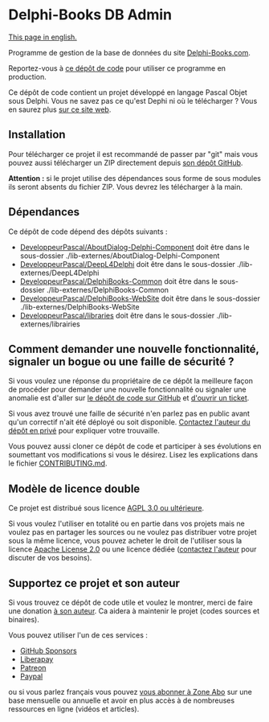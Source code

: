 # Delphi-Books DB Admin

[This page in english.](README.md)

Programme de gestion de la base de données du site [Delphi-Books.com](https://delphi-books.com).

Reportez-vous à [ce dépôt de code](https://github.com/DeveloppeurPascal/DelphiBooks-WebSite) pour utiliser ce programme en production.

Ce dépôt de code contient un projet développé en langage Pascal Objet sous Delphi. Vous ne savez pas ce qu'est Dephi ni où le télécharger ? Vous en saurez plus [sur ce site web](https://delphi-resources.developpeur-pascal.fr/).

## Installation

Pour télécharger ce projet il est recommandé de passer par "git" mais vous pouvez aussi télécharger un ZIP directement depuis [son dépôt GitHub](https://github.com/DeveloppeurPascal/DelphiBooks-DBAdmin).

**Attention :** si le projet utilise des dépendances sous forme de sous modules ils seront absents du fichier ZIP. Vous devrez les télécharger à la main.

## Dépendances

Ce dépôt de code dépend des dépôts suivants :

* [DeveloppeurPascal/AboutDialog-Delphi-Component](https://github.com/DeveloppeurPascal/AboutDialog-Delphi-Component) doit être dans le sous-dossier ./lib-externes/AboutDialog-Delphi-Component
* [DeveloppeurPascal/DeepL4Delphi](https://github.com/DeveloppeurPascal/DeepL4Delphi) doit être dans le sous-dossier ./lib-externes/DeepL4Delphi
* [DeveloppeurPascal/DelphiBooks-Common](https://github.com/DeveloppeurPascal/DelphiBooks-Common) doit être dans le sous-dossier ./lib-externes/DelphiBooks-Common
* [DeveloppeurPascal/DelphiBooks-WebSite](https://github.com/DeveloppeurPascal/DelphiBooks-WebSite) doit être dans le sous-dossier ./lib-externes/DelphiBooks-WebSite
* [DeveloppeurPascal/libraries](https://github.com/DeveloppeurPascal/librairies) doit être dans le sous-dossier ./lib-externes/librairies

## Comment demander une nouvelle fonctionnalité, signaler un bogue ou une faille de sécurité ?

Si vous voulez une réponse du propriétaire de ce dépôt la meilleure façon de procéder pour demander une nouvelle fonctionnalité ou signaler une anomalie est d'aller sur [le dépôt de code sur GitHub](https://github.com/DeveloppeurPascal/DelphiBooks-DBAdmin) et [d'ouvrir un ticket](https://github.com/DeveloppeurPascal/DelphiBooks-DBAdmin/issues).

Si vous avez trouvé une faille de sécurité n'en parlez pas en public avant qu'un correctif n'ait été déployé ou soit disponible. [Contactez l'auteur du dépôt en privé](https://developpeur-pascal.fr/nous-contacter.php) pour expliquer votre trouvaille.

Vous pouvez aussi cloner ce dépôt de code et participer à ses évolutions en soumettant vos modifications si vous le désirez. Lisez les explications dans le fichier [CONTRIBUTING.md](CONTRIBUTING.md).

## Modèle de licence double

Ce projet est distribué sous licence [AGPL 3.0 ou ultérieure](https://choosealicense.com/licenses/agpl-3.0/).

Si vous voulez l'utiliser en totalité ou en partie dans vos projets mais ne voulez pas en partager les sources ou ne voulez pas distribuer votre projet sous la même licence, vous pouvez acheter le droit de l'utiliser sous la licence [Apache License 2.0](https://choosealicense.com/licenses/apache-2.0/) ou une licence dédiée ([contactez l'auteur](https://developpeur-pascal.fr/nous-contacter.php) pour discuter de vos besoins).

## Supportez ce projet et son auteur

Si vous trouvez ce dépôt de code utile et voulez le montrer, merci de faire une donation [à son auteur](https://github.com/DeveloppeurPascal). Ca aidera à maintenir le projet (codes sources et binaires).

Vous pouvez utiliser l'un de ces services :

* [GitHub Sponsors](https://github.com/sponsors/DeveloppeurPascal)
* [Liberapay](https://liberapay.com/PatrickPremartin)
* [Patreon](https://www.patreon.com/patrickpremartin)
* [Paypal](https://www.paypal.com/paypalme/patrickpremartin)

ou si vous parlez français vous pouvez [vous abonner à Zone Abo](https://zone-abo.fr/nos-abonnements.php) sur une base mensuelle ou annuelle et avoir en plus accès à de nombreuses ressources en ligne (vidéos et articles).
